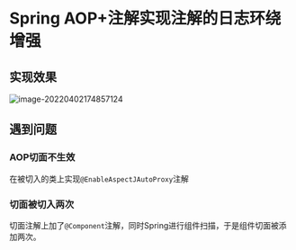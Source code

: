 # Spring AOP+注解实现注解的日志环绕增强

## 实现效果

![image-20220402174857124](https://my-first-picture-bed.oss-cn-guangzhou.aliyuncs.com/pic-bed/202204021748237.png)

## 遇到问题

### AOP切面不生效

在被切入的类上实现`@EnableAspectJAutoProxy`注解

### 切面被切入两次

切面注解上加了`@Component`注解，同时Spring进行组件扫描，于是组件切面被添加两次。